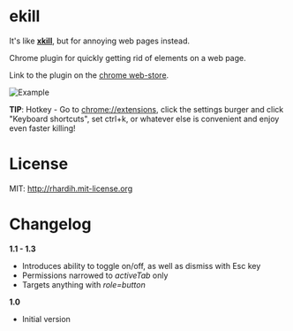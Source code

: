 ekill
=============

It's like [**xkill**](https://en.wikipedia.org/wiki/Xkill), but for annoying web pages instead.

Chrome plugin for quickly getting rid of elements on a web page.

Link to the plugin on the [chrome
web-store](https://chrome.google.com/webstore/detail/ekill/lcgdpfaiipaelnpepigdafiogebaeedg?hl=en).

![Example](https://raw.githubusercontent.com/rhardih/ekill/master/example.gif)


**TIP**: Hotkey - Go to [chrome://extensions](chrome://extensions), click the settings burger and click "Keyboard shortcuts", set ctrl+k, or whatever else is convenient and enjoy even faster killing!

# License

MIT: http://rhardih.mit-license.org

# Changelog

**1.1 - 1.3**

- Introduces ability to toggle on/off, as well as dismiss with Esc key
- Permissions narrowed to *activeTab* only
- Targets anything with *role=button*

**1.0**

- Initial version
